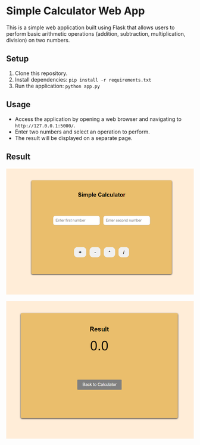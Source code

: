 # Simple Calculator Web App

This is a simple web application built using Flask that allows users to perform basic arithmetic operations (addition, subtraction, multiplication, division) on two numbers.

## Setup

1. Clone this repository.
2. Install dependencies: `pip install -r requirements.txt`
3. Run the application: `python app.py`

## Usage

- Access the application by opening a web browser and navigating to `http://127.0.0.1:5000/`.
- Enter two numbers and select an operation to perform.
- The result will be displayed on a separate page.

## Result
![Home Page](https://github.com/L-YS-Ayoussef/simple_flask_calculator/blob/master/Screenshot%202024-03-08%20141541.png)

![Result Page](https://github.com/L-YS-Ayoussef/simple_flask_calculator/blob/master/Screenshot%202024-03-08%20141552.png)
